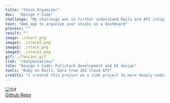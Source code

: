 ```yaml
---
title: "Stock Organizer"
doc:  "Design + Code"
challenge: "My challenge was to further understand Rails and API integration"
text: "Web app to organize your stocks on a dashboard"
process: ""
result: ""
image: ./chart.png
image1: ./stock2.png
image2: ./stock.png
image3: ./stock1.png
gif: ./fancier.gif
link: "/malpensatina/"
role: "Design + Code: Fullstack development and UI design"
tools: "Ruby on Rails, Data from IEX Cloud API"
credits: "I created this project as a side project to more deeply understand Rails and working with APIs"
---
```


![Gif](stock.gif)
<br>
[Github Repo](https://github.com/meghanmartin995/-stock_market "https://github.com/meghanmartin995/-stock_market")
